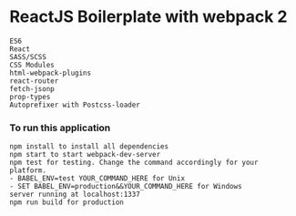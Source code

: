 # ReactJS Boilerplate with webpack 2

```
ES6
React
SASS/SCSS
CSS Modules
html-webpack-plugins
react-router
fetch-jsonp
prop-types
Autoprefixer with Postcss-loader
```


### To run this application

```
npm install to install all dependencies
npm start to start webpack-dev-server
npm test for testing. Change the command accordingly for your platform.
- BABEL_ENV=test YOUR_COMMAND_HERE for Unix
- SET BABEL_ENV=production&&YOUR_COMMAND_HERE for Windows
server running at localhost:1337
npm run build for production
```
